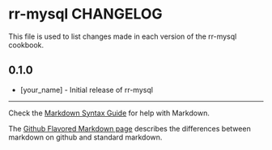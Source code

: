 rr-mysql CHANGELOG
==================

This file is used to list changes made in each version of the rr-mysql cookbook.

0.1.0
-----
- [your_name] - Initial release of rr-mysql

- - -
Check the [Markdown Syntax Guide](http://daringfireball.net/projects/markdown/syntax) for help with Markdown.

The [Github Flavored Markdown page](http://github.github.com/github-flavored-markdown/) describes the differences between markdown on github and standard markdown.
